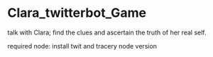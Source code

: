 # Clara_twitterbot_Game
talk with Clara; find the clues and ascertain the truth of her real self.

required node: install twit and tracery node version